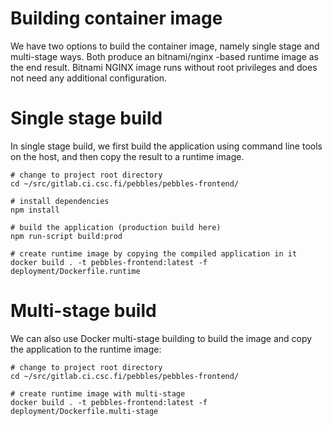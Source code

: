 # Building container image

We have two options to build the container image, namely single stage and multi-stage ways. Both produce an 
bitnami/nginx -based runtime image as the end result. Bitnami NGINX image runs without root privileges and does not need
any additional configuration.

# Single stage build

In single stage build, we first build the application using command line tools on the host, and then copy the result to
a runtime image.

```shell script
# change to project root directory
cd ~/src/gitlab.ci.csc.fi/pebbles/pebbles-frontend/

# install dependencies
npm install

# build the application (production build here)
npm run-script build:prod

# create runtime image by copying the compiled application in it
docker build . -t pebbles-frontend:latest -f deployment/Dockerfile.runtime
```

# Multi-stage build

We can also use Docker multi-stage building to build the image and copy the application to the runtime image:

```shell script
# change to project root directory
cd ~/src/gitlab.ci.csc.fi/pebbles/pebbles-frontend/

# create runtime image with multi-stage
docker build . -t pebbles-frontend:latest -f deployment/Dockerfile.multi-stage
```
